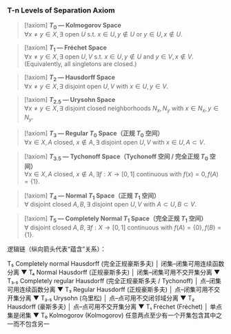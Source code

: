 
### T-n Levels of Separation Axiom

> [!axiom]
> **$T_{0}$ — Kolmogorov Space**  
> $\forall x \neq y \in X,\, \exists$ open $U$ s.t. $x \in U,\, y \notin U$ or $y \in U,\, x \notin U$.

> [!axiom]
> **$T_{1}$ — Fréchet Space**  
> $\forall x \neq y \in X,\, \exists$ open $U, V$ s.t. $x \in U,\, y \notin U$ and $y \in V,\, x \notin V$.  
> (Equivalently, all singletons are closed.)

> [!axiom]
> **$T_{2}$ — Hausdorff Space**  
> $\forall x \neq y \in X,\, \exists$ disjoint open $U, V$ with $x \in U,\, y \in V$.

> [!axiom]
> **$T_{2.5}$ — Urysohn Space**  
> $\forall x \neq y \in X,\, \exists$ disjoint closed neighborhoods $N_x, N_y$ with $x \in N_x,\, y \in N_y$.

> [!axiom]
> **$T_{3}$ — Regular $T_0$ Space（正规 $T_0$ 空间）**  
> $\forall x \in X,\, A$ closed, $x \notin A,\, \exists$ disjoint open $U, V$ with $x \in U,\, A \subset V$.

> [!axiom]
> **$T_{3.5}$ — Tychonoff Space（Tychonoff 空间 / 完全正规 $T_0$ 空间）**  
> $\forall x \in X,\, A$ closed, $x \notin A,\, \exists f:X \to [0,1]$ continuous with $f(x)=0,\, f(A)=\{1\}$.

> [!axiom]
> **$T_{4}$ — Normal $T_1$ Space（正规 $T_1$ 空间）**  
> $\forall$ disjoint closed $A, B,\, \exists$ disjoint open $U, V$ with $A \subset U,\, B \subset V$.

> [!axiom]
> **$T_{5}$ — Completely Normal $T_1$ Space（完全正规 $T_1$ 空间）**  
> $\forall$ disjoint closed $A, B,\, \exists f:X \to [0,1]$ continuous with $f(A)=\{0\},\, f(B)=\{1\}$.

逻辑链（纵向箭头代表“蕴含”关系）：

T₅  Completely normal Hausdorff (完全正规豪斯多夫)
 │   闭集–闭集可用连续函数分离
 ▼
T₄  Normal Hausdorff (正规豪斯多夫)
 │   闭集–闭集可用不交开集分离
 ▼
T₃.₅  Completely regular Hausdorff (完全正规豪斯多夫 / Tychonoff)
 │     点–闭集可用连续函数分离
 ▼
T₃  Regular Hausdorff (正规豪斯多夫)
 │   点–闭集可用不交开集分离
 ▼
T₂.₅  Urysohn (乌里松)
 │     点–点可用不交闭邻域分离
 ▼
T₂  Hausdorff (豪斯多夫)
 │   点–点可用不交开集分离
 ▼
T₁  Fréchet (Fréchet)
 │   单点集是闭集
 ▼
T₀  Kolmogorov (Kolmogorov)
     任意两点至少有一个开集包含其中之一而不包含另一



